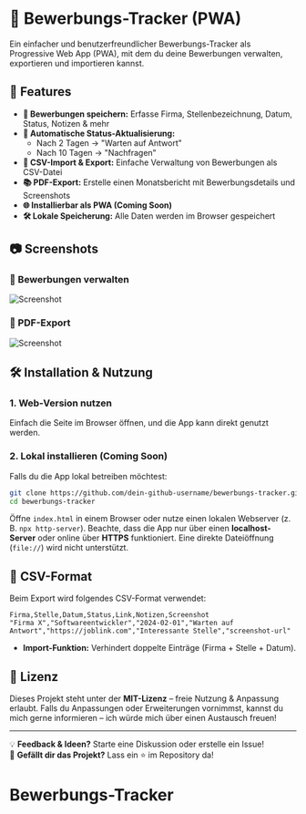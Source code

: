 # 📂 Bewerbungs-Tracker (PWA)
Ein einfacher und benutzerfreundlicher Bewerbungs-Tracker als Progressive Web App (PWA), mit dem du deine Bewerbungen verwalten, exportieren und importieren kannst. 

## 🚀 Features
- **📝 Bewerbungen speichern:** Erfasse Firma, Stellenbezeichnung, Datum, Status, Notizen & mehr  
- **🔄 Automatische Status-Aktualisierung:**  
  - Nach 2 Tagen → "Warten auf Antwort"  
  - Nach 10 Tagen → "Nachfragen"  
- **📂 CSV-Import & Export:** Einfache Verwaltung von Bewerbungen als CSV-Datei  
- **📚 PDF-Export:** Erstelle einen Monatsbericht mit Bewerbungsdetails und Screenshots  
- **🌐 Installierbar als PWA (Coming Soon)**  
- **🛠️ Lokale Speicherung:** Alle Daten werden im Browser gespeichert  

## 📷 Screenshots
### 📌 Bewerbungen verwalten  
![Screenshot](screenshots/bewerbungen-uebersicht.png)  

### 📌 PDF-Export  
![Screenshot](screenshots/pdf-export.png)  

## 🛠️ Installation & Nutzung
### 1. Web-Version nutzen
Einfach die Seite im Browser öffnen, und die App kann direkt genutzt werden.  

### 2. Lokal installieren (Coming Soon)
Falls du die App lokal betreiben möchtest:
```bash
git clone https://github.com/dein-github-username/bewerbungs-tracker.git
cd bewerbungs-tracker
```

Öffne `index.html` in einem Browser oder nutze einen lokalen Webserver (z. B. `npx http-server`). Beachte, dass die App nur über einen **localhost-Server** oder online über **HTTPS** funktioniert. Eine direkte Dateiöffnung (`file://`) wird nicht unterstützt.

## 🔄 CSV-Format
Beim Export wird folgendes CSV-Format verwendet:  
```csv
Firma,Stelle,Datum,Status,Link,Notizen,Screenshot
"Firma X","Softwareentwickler","2024-02-01","Warten auf Antwort","https://joblink.com","Interessante Stelle","screenshot-url"
```
- **Import-Funktion:** Verhindert doppelte Einträge (Firma + Stelle + Datum).  

## 📃 Lizenz
Dieses Projekt steht unter der **MIT-Lizenz** – freie Nutzung & Anpassung erlaubt. Falls du Anpassungen oder Erweiterungen vornimmst, kannst du mich gerne informieren – ich würde mich über einen Austausch freuen!  

---

💡 **Feedback & Ideen?** Starte eine Diskussion oder erstelle ein Issue!  
🌟 **Gefällt dir das Projekt?** Lass ein ⭐ im Repository da!  

# Bewerbungs-Tracker
